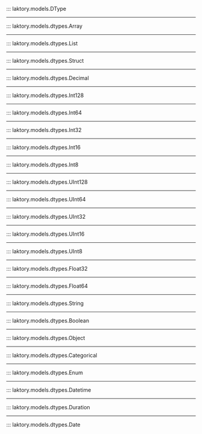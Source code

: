 ::: laktory.models.DType

---

::: laktory.models.dtypes.Array

---

::: laktory.models.dtypes.List

---

::: laktory.models.dtypes.Struct

---

::: laktory.models.dtypes.Decimal

---

::: laktory.models.dtypes.Int128

---

::: laktory.models.dtypes.Int64

---

::: laktory.models.dtypes.Int32

---

::: laktory.models.dtypes.Int16

---

::: laktory.models.dtypes.Int8

---

::: laktory.models.dtypes.UInt128

---

::: laktory.models.dtypes.UInt64

---

::: laktory.models.dtypes.UInt32

---

::: laktory.models.dtypes.UInt16

---

::: laktory.models.dtypes.UInt8

---

::: laktory.models.dtypes.Float32

---

::: laktory.models.dtypes.Float64

---

::: laktory.models.dtypes.String

---

::: laktory.models.dtypes.Boolean

---

::: laktory.models.dtypes.Object

---

::: laktory.models.dtypes.Categorical

---

::: laktory.models.dtypes.Enum

---

::: laktory.models.dtypes.Datetime

---

::: laktory.models.dtypes.Duration

---

::: laktory.models.dtypes.Date